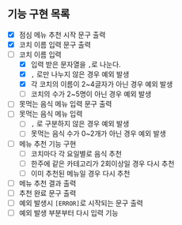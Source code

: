 ## 기능 구현 목록
- [x]  점심 메뉴 추천 시작 문구 출력
- [x]  코치 이름 입력 문구 출력
- [ ]  코치 이름 입력
    - [x] 입력 받은 문자열을 `,`로 나눈다.
    - [x] `,` 로만 나누지 않은 경우 예외 발생
    - [x]  각 코치의 이름이 2~4글자가 아닌 경우 예외 발생
    - [ ]  코치의 수가 2~5명이 아닌 경우 예외 발생
- [ ]  못먹는 음식 메뉴 입력 문구 출력
- [ ]  못먹는 음식 메뉴 입력
    - [ ]  `,` 로 구분하지 않은 경우 예외 발생
    - [ ]  못먹는 음식 수가 0~2개가 아닌 경우 예외 발생
- [ ]  메뉴 추천 기능 구현
    - [ ]  코치마다 각 요일별로 음식 추천
    - [ ]  한주에 같은 카테고리가 2회이상일 경우 다시 추천
    - [ ]  이미 추천된 메뉴일 경우 다시 추천
- [ ]  메뉴 추천 결과 출력
- [ ]  추천 완료 문구 출력
- [ ] 예외 발생시 `[ERROR]`로 시작되는 문구 출력
- [ ] 예외 발생 부분부터 다시 입력 기능